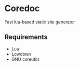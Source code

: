 # Coredoc
Fast lua-based static site generator

## Requirements
  - Lua
  - Lowdown
  - GNU coreutils
